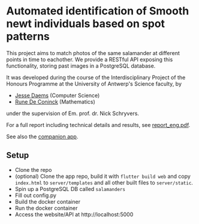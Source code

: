 # Automated identification of Smooth newt individuals based on spot patterns

This project aims to match photos of the same salamander at different points in time to eachother. We provide a RESTful API exposing this functionality, storing past images in a PostgreSQL database.

It was developed during the course of the Interdisciplinary Project of the Honours Programme at the University of Antwerp's Science faculty, by
- [Jesse Daems](https://github.com/SpeedyCodes) (Computer Science)
- [Rune De Coninck](https://github.com/RuneDC333) (Mathematics)

under the supervision of Em. prof. dr. Nick Schryvers.

For a full report including technical details and results, see [report_eng.pdf](report_eng.pdf).

See also the [companion app](https://github.com/SpeedyCodes/salamander-tracking-frontend).

## Setup
- Clone the repo 
- (optional) Clone the app repo, build it with `flutter build web` and copy `index.html` to `server/templates` and all other built files to `server/static`.
- Spin up a PostgreSQL DB called `salamanders`
- Fill out config.py
- Build the docker container
- Run the docker container
- Access the website/API at http://localhost:5000
